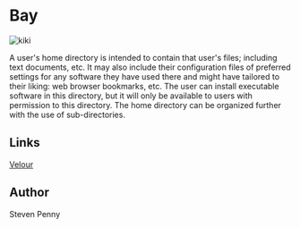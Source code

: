 Bay
==========
![kiki][1]

A user's home directory is intended to contain that user's files; including
text documents, etc. It may also include their configuration files of
preferred settings for any software they have used there and might have
tailored to their liking: web browser bookmarks, etc. The user can install
executable software in this directory, but it will only be available to users
with permission to this directory. The home directory can be organized further
with the use of sub-directories.

Links
-----------
[Velour][2]

Author
------------
Steven Penny

[protocol is needed for image to render]::
[1]:https://raw.githubusercontent.com/cup/bay/master/bay.jpg
[2]:https://github.com/cup/velour
